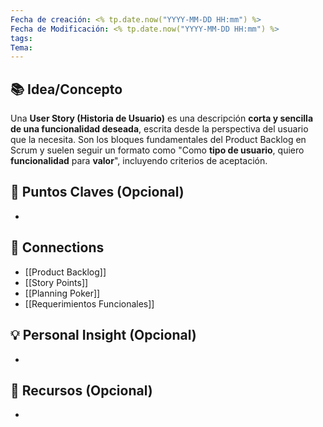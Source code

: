 ```yaml
---
Fecha de creación: <% tp.date.now("YYYY-MM-DD HH:mm") %>
Fecha de Modificación: <% tp.date.now("YYYY-MM-DD HH:mm") %>
tags: 
Tema:
---
```



## 📚 Idea/Concepto 
Una **User Story (Historia de Usuario)** es una descripción **corta y sencilla de una funcionalidad deseada**, escrita desde la perspectiva del usuario que la necesita. Son los bloques fundamentales del Product Backlog en Scrum y suelen seguir un formato como "Como **tipo de usuario**, quiero **funcionalidad** para **valor**", incluyendo criterios de aceptación.

## 📌 Puntos Claves (Opcional)
- 

## 🔗 Connections
- [[Product Backlog]]
- [[Story Points]]
- [[Planning Poker]]
- [[Requerimientos Funcionales]]

## 💡 Personal Insight (Opcional)
- 
## 🧾 Recursos (Opcional)
- 
